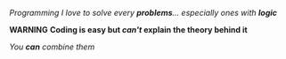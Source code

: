 *Programming*
_I love to solve every **problems**... especially ones with **logic**_

**WARNING**
__Coding is easy but *can't* explain the theory behind it__

_You **can** combine them_
